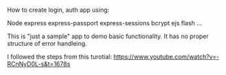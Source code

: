 How to create login, auth app using:

Node
express
express-passport
express-sessions
bcrypt
ejs
flash
...

This is "just a sample" app to demo basic functionality. 
It has no proper structure of error handleing.


I followed the steps from this turotial: https://www.youtube.com/watch?v=-RCnNyD0L-s&t=1678s




